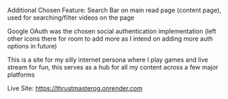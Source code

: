 Additional Chosen Feature: Search Bar on main read page (content page), used for searching/filter videos on the page 

Google OAuth was the chosen social authentication implementation (left other icons there for room to add more as I intend on adding more auth options in future)

This is a site for my silly internet persona where I play games and live stream for fun, this serves as a hub for all my content across a few major platforms 

Live Site: https://thrustmasterog.onrender.com 
